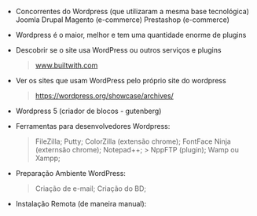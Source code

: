 - Concorrentes do Wordpress (que utilizaram a mesma base tecnológica)
    Joomla
    Drupal
    Magento (e-commerce)
    Prestashop (e-commerce)

- Wordpress é o maior, melhor e tem uma quantidade enorme de plugins

- Descobrir se o site usa WordPress ou outros serviços e plugins
    > www.builtwith.com

- Ver os sites que usam WordPress pelo próprio site do wordpress
    > https://wordpress.org/showcase/archives/

- Wordpress 5 (criador de blocos - gutenberg)

- Ferramentas para desenvolvedores Wordpress:
    > FileZilla;
    > Putty;
    > ColorZilla (extensão chrome);
    > FontFace Ninja (externsão chrome);
    > Notepad++;
        > NppFTP (plugin);
    > Wamp ou Xampp;

- Preparação Ambiente WordPress:
    > Criação de e-mail;
    > Criação do BD;

- Instalação Remota (de maneira manual):
    > 